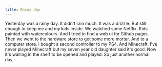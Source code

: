 ```yaml
---
title: Rainy day
---
```


Yesterday was a rainy day. It didn't rain much. It was a drizzle. But still enough to keep me and my kids inside. We watched some Netflix. Kids painted with watercolours. And I tried to find a web ui for Github pages. Then we went to the hardware store to get some more mortar. And to a computer store. I bought a second controller to my PS4. And Minecraft. I've never played Minecraft but my seven year old daughter said it's good. Now it's waiting in the shelf to be opened and played. So just another normal day.